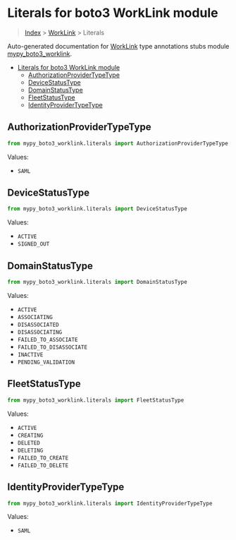 # Literals for boto3 WorkLink module

> [Index](..) > [WorkLink](.) > Literals

Auto-generated documentation for
[WorkLink](https://boto3.amazonaws.com/v1/documentation/api/1.17.72/reference/services/worklink.html#WorkLink)
type annotations stubs module
[mypy_boto3_worklink](https://pypi.org/project/mypy-boto3-worklink/).

- [Literals for boto3 WorkLink module](#literals-for-boto3-worklink-module)
  - [AuthorizationProviderTypeType](#authorizationprovidertypetype)
  - [DeviceStatusType](#devicestatustype)
  - [DomainStatusType](#domainstatustype)
  - [FleetStatusType](#fleetstatustype)
  - [IdentityProviderTypeType](#identityprovidertypetype)

## AuthorizationProviderTypeType

```python
from mypy_boto3_worklink.literals import AuthorizationProviderTypeType
```

Values:

- `SAML`

## DeviceStatusType

```python
from mypy_boto3_worklink.literals import DeviceStatusType
```

Values:

- `ACTIVE`
- `SIGNED_OUT`

## DomainStatusType

```python
from mypy_boto3_worklink.literals import DomainStatusType
```

Values:

- `ACTIVE`
- `ASSOCIATING`
- `DISASSOCIATED`
- `DISASSOCIATING`
- `FAILED_TO_ASSOCIATE`
- `FAILED_TO_DISASSOCIATE`
- `INACTIVE`
- `PENDING_VALIDATION`

## FleetStatusType

```python
from mypy_boto3_worklink.literals import FleetStatusType
```

Values:

- `ACTIVE`
- `CREATING`
- `DELETED`
- `DELETING`
- `FAILED_TO_CREATE`
- `FAILED_TO_DELETE`

## IdentityProviderTypeType

```python
from mypy_boto3_worklink.literals import IdentityProviderTypeType
```

Values:

- `SAML`
